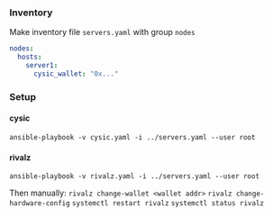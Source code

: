 
### Inventory
Make inventory file `servers.yaml` with group `nodes`
```yaml
nodes:
  hosts:
    server1:
      cysic_wallet: "0x..."
```


### Setup
#### cysic
```
ansible-playbook -v cysic.yaml -i ../servers.yaml --user root
```

#### rivalz
```
ansible-playbook -v rivalz.yaml -i ../servers.yaml --user root
```

Then manually:
	`rivalz change-wallet <wallet addr>`
	`rivalz change-hardware-config`
	`systemctl restart rivalz`
	`systemctl status rivalz`

